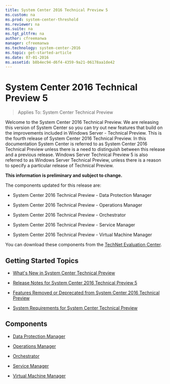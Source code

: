 ```yaml
---
title: System Center 2016 Technical Preview 5
ms.custom: na
ms.prod: system-center-threshold
ms.reviewer: na
ms.suite: na
ms.tgt_pltfrm: na
author: cfreemanwa
manager: cfreemanwa
ms.technology: system-center-2016
ms.topic: get-started-article
ms.date: 07-01-2016
ms.assetid: b8b4ec94-d6f4-4359-9a21-06178aa1de42
---
```

# System Center 2016 Technical Preview 5

>Applies To: System Center Technical Preview

Welcome to the System Center 2016 Technical Preview. We are releasing this version of System Center so you can try out new features that build on the improvements included in Windows Server - Technical Preview. This is the fourth release of System Center 2016 Technical Preview. In this documentation System Center is referred to as System Center 2016 Technical Preview unless there is a need to distinguish between this release and a previous release. Windows Server Technical Preview 5 is also referred to as Windows Server Technical Preview, unless there is a reason to specify a particular release of Technical Preview.

**This information is preliminary and subject to change.**

The components updated for this release are:

-   System Center 2016 Technical Preview - Data Protection Manager

-   System Center 2016 Technical Preview - Operations Manager

-   System Center 2016 Technical Preview - Orchestrator

-   System Center 2016 Technical Preview - Service Manager

-   System Center 2016 Technical Preview - Virtual Machine Manager

You can download these components from the [TechNet Evaluation Center](http://www.microsoft.com/en-us/evalcenter/evaluate-system-center-technical-preview).

## Getting Started Topics

-   [What's New in System Center Technical Preview](get-started/What-s-New-in-System-Center-Technical-Preview-5.md)

-   [Release Notes for System Center 2016 Technical Preview 5 ](get-started/Release-Notes-for-System-Center-Technical-Preview-5.md)

-   [Features Removed or Deprecated from System Center 2016 Technical Preview](get-started/Features-Removed-or-Deprecated-from-System-Center-2016-Technical-Preview.md)

-   [System Requirements for System Center Technical Preview](system-requirements/System-Requirements-for-System-Center-Technical-Preview.md)

## Components

-   [Data Protection Manager](dpm/Data-Protection-Manager.md)

-   [Operations Manager](om/Operations-Manager.md)

-   [Orchestrator](orch/get-started/Orchestrator.md)

-   [Service Manager](sm/Service-Manager.md)

-   [Virtual Machine Manager](vmm/Virtual-Machine-Manager.md)
